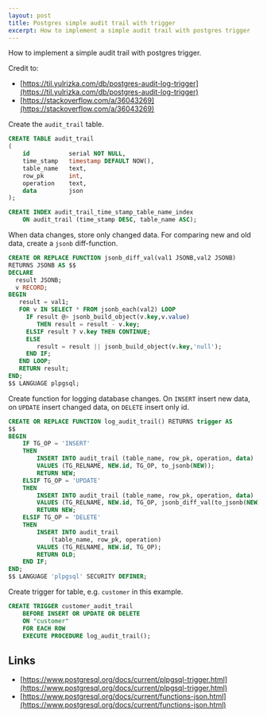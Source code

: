 ```yaml
---
layout: post
title: Postgres simple audit trail with trigger
excerpt: How to implement a simple audit trail with postgres trigger
---
```


How to implement a simple audit trail with postgres trigger.

Credit to:
- [https://til.yulrizka.com/db/postgres-audit-log-trigger](https://til.yulrizka.com/db/postgres-audit-log-trigger)
- [https://stackoverflow.com/a/36043269](https://stackoverflow.com/a/36043269)


Create the `audit_trail` table.
```sql
CREATE TABLE audit_trail
(
    id           serial NOT NULL,
    time_stamp   timestamp DEFAULT NOW(),
    table_name   text,
    row_pk       int,
    operation    text,
    data         json
);

CREATE INDEX audit_trail_time_stamp_table_name_index
    ON audit_trail (time_stamp DESC, table_name ASC);
```

When data changes, store only changed data. For comparing new and old data, create a `jsonb` diff-function.

```sql
CREATE OR REPLACE FUNCTION jsonb_diff_val(val1 JSONB,val2 JSONB)
RETURNS JSONB AS $$
DECLARE
  result JSONB;
  v RECORD;
BEGIN
   result = val1;
   FOR v IN SELECT * FROM jsonb_each(val2) LOOP
     IF result @> jsonb_build_object(v.key,v.value)
        THEN result = result - v.key;
     ELSIF result ? v.key THEN CONTINUE;
     ELSE
        result = result || jsonb_build_object(v.key,'null');
     END IF;
   END LOOP;
   RETURN result;
END;
$$ LANGUAGE plpgsql;
```

Create function for logging database changes. On `INSERT` insert new data, on `UPDATE` insert changed data, on `DELETE` insert only id. 

```sql
CREATE OR REPLACE FUNCTION log_audit_trail() RETURNS trigger AS
$$
BEGIN
    IF TG_OP = 'INSERT'
    THEN
        INSERT INTO audit_trail (table_name, row_pk, operation, data)
        VALUES (TG_RELNAME, NEW.id, TG_OP, to_jsonb(NEW));
        RETURN NEW;
    ELSIF TG_OP = 'UPDATE'
    THEN
        INSERT INTO audit_trail (table_name, row_pk, operation, data)
        VALUES (TG_RELNAME, NEW.id, TG_OP, jsonb_diff_val(to_jsonb(NEW), to_jsonb(OLD)));
        RETURN NEW;
    ELSIF TG_OP = 'DELETE'
    THEN
        INSERT INTO audit_trail
            (table_name, row_pk, operation)
        VALUES (TG_RELNAME, NEW.id, TG_OP);
        RETURN OLD;
    END IF;
END;
$$ LANGUAGE 'plpgsql' SECURITY DEFINER;
```

Create trigger for table, e.g. `customer` in this example.

```sql
CREATE TRIGGER customer_audit_trail
    BEFORE INSERT OR UPDATE OR DELETE
    ON "customer"
    FOR EACH ROW
    EXECUTE PROCEDURE log_audit_trail();
```

## Links

- [https://www.postgresql.org/docs/current/plpgsql-trigger.html](https://www.postgresql.org/docs/current/plpgsql-trigger.html)
- [https://www.postgresql.org/docs/current/functions-json.html](https://www.postgresql.org/docs/current/functions-json.html)